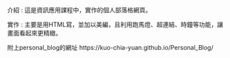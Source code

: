 <p>介紹 : 這是資訊應用課程中，實作的個人部落格網頁。<p>
<p>實作 : 主要是用HTML寫，並加以美編，且利用跑馬燈、超連結、時鐘等功能，讓畫面看起來更精緻。<p>
<p>附上personal_blog的網址 https://kuo-chia-yuan.github.io/Personal_Blog/<p>
